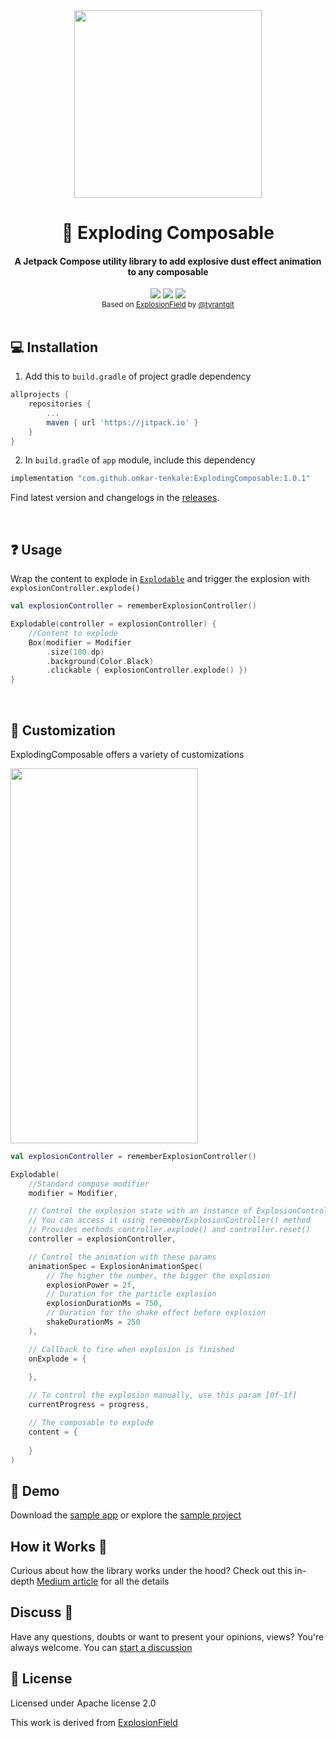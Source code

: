 <div align="center"><img width="300px" height="300px"  src="https://raw.githubusercontent.com/omkar-tenkale/ExplodingComposable/master/art/exploding-composable.webp"/></div>
<h1 align="center">💢 Exploding Composable</h1>
<h4 align="center">A Jetpack Compose utility library to add explosive dust effect animation to any composable</h4>

<div align="center">
  <img src="https://jitpack.io/v/omkar-tenkale/ExplodingComposable.svg" />
  <img src="https://img.shields.io/badge/license-Apache%202.0-blue.svg?style=flat)](http://www.apache.org/licenses/LICENSE-2.0.html" />
  <img src="https://img.shields.io/badge/PRs-welcome-brightgreen.svg" />
</div>

<div align="center">
  <sub>Based on 
  <a href="https://github.com/tyrantgit/ExplosionField">ExplosionField</a> by
  <a href="https://github.com/tyrantgit">@tyrantgit</a>
</div>

<br/>

## 💻 Installation
  
1. Add this to `build.gradle` of project gradle dependency

```groovy
allprojects {
	repositories {
		...
 		maven { url 'https://jitpack.io' }
	}
}
```
  
2. In `build.gradle` of `app` module, include this dependency
        
```groovy
implementation "com.github.omkar-tenkale:ExplodingComposable:1.0.1"
```

Find latest version and changelogs in the [releases](https://github.com/omkar-tenkale/ExplodingComposable/releases).

<br/>
        
## ❓ Usage

Wrap the content to explode in [`Explodable`](https://github.com/omkar-tenkale/ExplodingComposable/blob/master/explodable/src/main/java/dev/omkartenkale/explodable/Explodable.kt) and trigger the explosion with `explosionController.explode()`

```kotlin
val explosionController = rememberExplosionController()

Explodable(controller = explosionController) {
    //Content to explode
    Box(modifier = Modifier
        .size(100.dp)
        .background(Color.Black)
        .clickable { explosionController.explode() })
}
```

<br/>
    
## 🎨 Customization
ExplodingComposable offers a variety of customizations

<img width="300px" height="600px"  src="https://raw.githubusercontent.com/omkar-tenkale/ExplodingComposable/master/art/exploding-composable-configuration.webp"/>

```kotlin
val explosionController = rememberExplosionController()

Explodable(
    //Standard compose modifier
    modifier = Modifier,

    // Control the explosion state with an instance of ExplosionController
    // You can access it using rememberExplosionController() method
    // Provides methods controller.explode() and controller.reset()
    controller = explosionController,

    // Control the animation with these params
    animationSpec = ExplosionAnimationSpec(
        // The higher the number, the bigger the explosion
        explosionPower = 2f,
        // Duration for the particle explosion
        explosionDurationMs = 750,
        // Duration for the shake effect before explosion
        shakeDurationMs = 250
    ),

    // Callback to fire when explosion is finished
    onExplode = {
                
    },

    // To control the explosion manually, use this param [0f-1f]
    currentProgress = progress,

    // The composable to explode
    content = {
        
    }
)
```

## 📱 Demo

Download the [sample app](https://github.com/omkar-tenkale/ExplodingComposable/releases/download/1.0.1/ExplodingComposableDemo.apk)
or explore the [sample project](https://github.com/omkar-tenkale/ExplodingComposable/tree/master/app/src/main/java/dev/omkartenkale/explodable/sample)

## How it Works 🔧
Curious about how the library works under the hood?
Check out this in-depth [Medium article](https://proandroiddev.com/creating-a-particle-explosion-animation-in-jetpack-compose-4ee42022bbfa) for all the details

## Discuss 💬

Have any questions, doubts or want to present your opinions, views? You're always welcome. You can [start a discussion](https://github.com/omkar-tenkale/ExplodingComposable/discussions)

## 📃 License
Licensed under Apache license 2.0

This work is derived from [ExplosionField](https://github.com/tyrantgit/ExplosionField)
 
